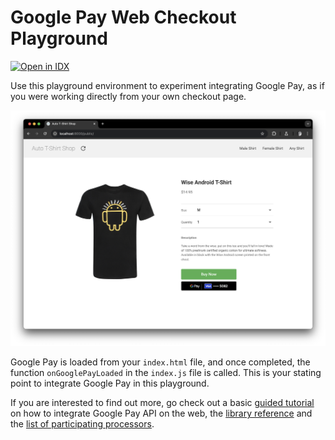 # Google Pay Web Checkout Playground

<!--- Open in IDX button -->
<a href="https://idx.google.com/new?template=https%3A%2F%2Fgithub.com%2Fgoogle-pay%2Fonline-quickstart-web%2Ftree%2Fmaster%2F">
  <picture>
    <source
      media="(prefers-color-scheme: dark)"
      srcset="https://cdn.idx.dev/btn/open_dark_32.svg">
    <source
      media="(prefers-color-scheme: light)"
      srcset="https://cdn.idx.dev/btn/open_light_32.svg">
    <img
      height="32"
      alt="Open in IDX"
      src="https://cdn.idx.dev/btn/open_purple_32.svg">
  </picture>
</a>

Use this playground environment to experiment integrating Google Pay, as if you were working directly from your own checkout page.

<p align="center">
    <img src="demo-page.png" alt="Demo page">
</p>

Google Pay is loaded from your `index.html` file, and once completed, the function `onGooglePayLoaded` in the `index.js` file is called. This is your stating point to integrate Google Pay in this playground.

If you are interested to find out more, go check out a basic [guided tutorial](https://developers.google.com/pay/api/web/guides/tutorial) on how to integrate Google Pay API on the web, the [library reference](https://developers.google.com/pay/api/web/reference/object) and the [list of participating processors](https://developers.google.com/pay/api/web/#participating-google-pay-processors).